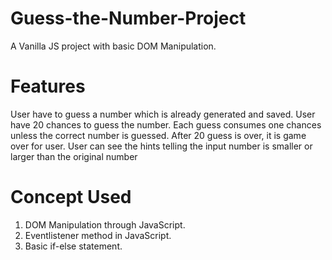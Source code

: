 # Guess-the-Number-Project
A Vanilla JS project with basic DOM Manipulation.

# Features
User have to guess a number which is already generated and saved.
User have 20 chances to guess the number. 
Each guess consumes one chances unless the correct number is guessed.
After 20 guess is over, it is game over for user.
User can see the hints telling the input number is smaller or larger than the original number

# Concept Used
1. DOM Manipulation through JavaScript.
2. Eventlistener method in JavaScript.
3. Basic if-else statement.
